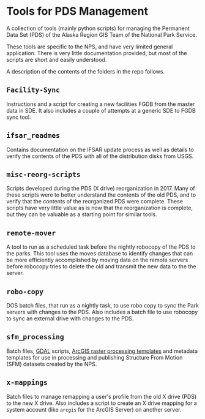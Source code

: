 # Tools for PDS Management

A collection of tools (mainly python scripts) for managing the Permanent
Data Set (PDS) of the Alaska Region GIS Team of the National Park Service.

These tools are specific to the NPS, and have very limited general application.
There is very little documentation provided, but most of the scripts are short
and easily understood.

A description of the contents of the folders in the repo follows.

## `Facility-Sync`

Instructions and a script for creating a new facilities FGDB from the master
data in SDE.  It also includes a couple of attempts at a generic SDE to FGDB
sync tool.

## `ifsar_readmes`

Contains documentation on the IFSAR update process as well as details to
verify the contents of the PDS with all of the distribution disks from USGS.

## `misc-reorg-scripts`

Scripts developed during the PDS (X drive) reorganization in 2017.  Many of
these scripts were to better understand the contents of the old PDS, and to
verify that the contents of the reorganized PDS were complete.  These scripts
have very little value as is now that the reorganization is complete, but
they can be valuable as a starting point for similar tools.

## `remote-mover`

A tool to run as a scheduled task before the nightly robocopy of the PDS to
the parks.  This tool uses the moves database to identify changes that can
be more efficiently accomplished by moving data on the remote servers before
robocopy tries to delete the old and transmit the new data to the the server.

## `robo-copy`

DOS batch files, that run as a nightly task, to use robo copy to sync the Park
servers with changes to the PDS.  Also includes a batch file to use robocopy
to sync an external drive with changes to the PDS.

## `sfm_processing`

Batch files, [GDAL](https://gdal.org/) scripts,
[ArcGIS raster processing templates](https://desktop.arcgis.com/en/arcmap/latest/manage-data/raster-and-images/adding-a-processing-template-to-a-mosaic-dataset.htm)
and metadata templates for use in processing and publishing Structure From
Motion (SFM) datasets created by the NPS.

## `x-mappings`

Batch files to manage remapping a user's profile from the old X drive (PDS)
to the new X drive.  Also includes a script to create an X drive mapping for
a system account (like `arcgis` for the ArcGIS Server) on another server.
